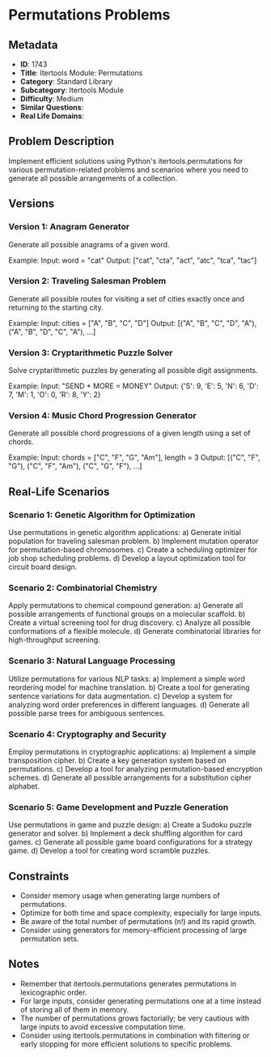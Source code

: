 # Permutations Problems

## Metadata

- **ID**: 1743
- **Title**: Itertools Module: Permutations
- **Category**: Standard Library
- **Subcategory**: Itertools Module
- **Difficulty**: Medium
- **Similar Questions**: 
- **Real Life Domains**: 

## Problem Description

Implement efficient solutions using Python's itertools.permutations for various permutation-related problems and scenarios where you need to generate all possible arrangements of a collection.

## Versions

### Version 1: Anagram Generator

Generate all possible anagrams of a given word.

Example:
Input: word = "cat"
Output: ["cat", "cta", "act", "atc", "tca", "tac"]

### Version 2: Traveling Salesman Problem

Generate all possible routes for visiting a set of cities exactly once and returning to the starting city.

Example:
Input: cities = ["A", "B", "C", "D"]
Output: [("A", "B", "C", "D", "A"), ("A", "B", "D", "C", "A"), ...]

### Version 3: Cryptarithmetic Puzzle Solver

Solve cryptarithmetic puzzles by generating all possible digit assignments.

Example:
Input: "SEND + MORE = MONEY"
Output: {'S': 9, 'E': 5, 'N': 6, 'D': 7, 'M': 1, 'O': 0, 'R': 8, 'Y': 2}

### Version 4: Music Chord Progression Generator

Generate all possible chord progressions of a given length using a set of chords.

Example:
Input: chords = ["C", "F", "G", "Am"], length = 3
Output: [("C", "F", "G"), ("C", "F", "Am"), ("C", "G", "F"), ...]

## Real-Life Scenarios

### Scenario 1: Genetic Algorithm for Optimization

Use permutations in genetic algorithm applications:
a) Generate initial population for traveling salesman problem.
b) Implement mutation operator for permutation-based chromosomes.
c) Create a scheduling optimizer for job shop scheduling problems.
d) Develop a layout optimization tool for circuit board design.

### Scenario 2: Combinatorial Chemistry

Apply permutations to chemical compound generation:
a) Generate all possible arrangements of functional groups on a molecular scaffold.
b) Create a virtual screening tool for drug discovery.
c) Analyze all possible conformations of a flexible molecule.
d) Generate combinatorial libraries for high-throughput screening.

### Scenario 3: Natural Language Processing

Utilize permutations for various NLP tasks:
a) Implement a simple word reordering model for machine translation.
b) Create a tool for generating sentence variations for data augmentation.
c) Develop a system for analyzing word order preferences in different languages.
d) Generate all possible parse trees for ambiguous sentences.

### Scenario 4: Cryptography and Security

Employ permutations in cryptographic applications:
a) Implement a simple transposition cipher.
b) Create a key generation system based on permutations.
c) Develop a tool for analyzing permutation-based encryption schemes.
d) Generate all possible arrangements for a substitution cipher alphabet.

### Scenario 5: Game Development and Puzzle Generation

Use permutations in game and puzzle design:
a) Create a Sudoku puzzle generator and solver.
b) Implement a deck shuffling algorithm for card games.
c) Generate all possible game board configurations for a strategy game.
d) Develop a tool for creating word scramble puzzles.

## Constraints

- Consider memory usage when generating large numbers of permutations.
- Optimize for both time and space complexity, especially for large inputs.
- Be aware of the total number of permutations (n!) and its rapid growth.
- Consider using generators for memory-efficient processing of large permutation sets.

## Notes

- Remember that itertools.permutations generates permutations in lexicographic order.
- For large inputs, consider generating permutations one at a time instead of storing all of them in memory.
- The number of permutations grows factorially; be very cautious with large inputs to avoid excessive computation time.
- Consider using itertools.permutations in combination with filtering or early stopping for more efficient solutions to specific problems.